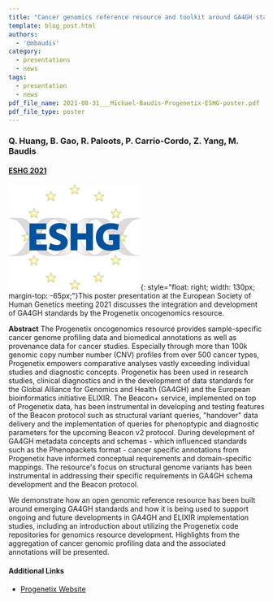 ```yaml
---
title: "Cancer genomics reference resource and toolkit around GA4GH standards"
template: blog_post.html 
authors:
  - '@mbaudis'
category:
  - presentations
  - news
tags:
  - presentation
  - news
pdf_file_name: 2021-08-31___Michael-Baudis-Progenetix-ESHG-poster.pdf
pdf_file_type: poster
---
```


### Q. Huang, B. Gao, R. Paloots, P. Carrio-Cordo, Z. Yang, M. Baudis
#### [ESHG 2021](https://2021.eshg.org)

![ESHG Logo](/img/eshg_logo_260x208.png){: style="float: right; width: 130px; margin-top: -65px;"}This poster presentation at the European Society of Human Genetics meeting 2021 discusses the integration and development of GA4GH standards by the Progenetix oncogenomics resource.

<!--more-->

**Abstract** The Progenetix oncogenomics resource provides sample-specific cancer genome profiling data and biomedical annotations as well as provenance data for cancer studies. Especially through more than 100k genomic copy number number (CNV) profiles from over 500 cancer types, Progenetix empowers comparative analyses vastly exceeding individual studies and diagnostic concepts.
Progenetix has been used in research studies, clinical diagnostics and in the development of data standards for the Global Alliance for Genomics and Health (GA4GH) and the European bioinformatics initiative ELIXIR. The Beacon+ service, implemented on top of Progenetix data, has been instrumental in developing and testing features of the Beacon protocol such as structural variant queries, "handover" data delivery and the implementation of queries for phenoptypic and diagnostic parameters for the upcoming Beacon v2 protocol. During development of GA4GH metadata concepts and schemas - which influenced standards such as the Phenopackets format - cancer specific annotations from Progenetix have informed conceptual requirements and domain-specific mappings. The resource's focus on structural genome variants has been instrumental in addressing their specific requirements in GA4GH schema development and the Beacon protocol.

We demonstrate how an open genomic reference resource has been built around emerging GA4GH standards and how it is being used to support ongoing and future developments in GA4GH and ELIXIR implementation studies, including an introduction about utilizing the Progenetix code repositories for genomics resource development. Highlights from the aggregation of cancer genomic profiling data and the associated annotations will be presented.

#### Additional Links

* [Progenetix Website](https://progenetix.org)
